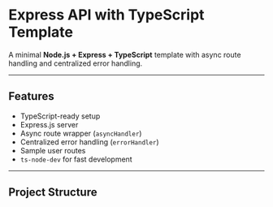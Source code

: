 # Express API with TypeScript Template

A minimal **Node.js + Express + TypeScript** template with async route handling and centralized error handling.

---

## Features

- TypeScript-ready setup
- Express.js server
- Async route wrapper (`asyncHandler`)
- Centralized error handling (`errorHandler`)
- Sample user routes
- `ts-node-dev` for fast development

---

## Project Structure

